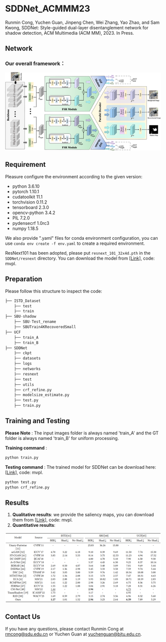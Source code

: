 # SDDNet_ACMMM23

Runmin Cong, Yuchen Guan, Jinpeng Chen, Wei Zhang, Yao Zhao, and Sam Kwong, SDDNet: Style-guided dual-layer disentanglement network for shadow detection, ACM Multimedia (ACM MM), 2023. In Press.

## Network

### Our overall framework：

![image](figures/SDDNet.png)


## Requirement

Pleasure configure the environment according to the given version:

- python 3.6.10
- pytorch 1.10.1
- cudatoolkit 11.1
- torchvision 0.11.2
- tensorboard 2.3.0
- opencv-python 3.4.2
- PIL 7.2.0
- pydensecrf 1.0rc3
- numpy 1.18.5

We also provide ".yaml" files for conda environment configuration, you can  use `conda env create -f env.yaml` to create a required environment.

ResNext101 has been adopted, please put `resnext_101_32x4d.pth` in the `SDDNet/resnext` directory. You can download the model from [[Link](https://pan.baidu.com/s/12aR793_GeohinDlFbqGlzQ)], code: mvpl.


## Preparation

 Please follow this structure to inspect the code:


```python
├── ISTD_Dataset
    ├── test
    ├── train
├── SBU-shadow
    ├── SBU-Test_rename
    ├── SBUTrain4KRecoveredSmall
├── UCF
    ├── train_A
    ├── train_B
├── SDDNet
    ├── ckpt
    ├── datasets
    ├── logs
    ├── networks
    ├── resnext
    ├── test
    ├── utils
    ├── crf_refine.py
    ├── modelsize_estimate.py
    ├── test.py
    ├── train.py
```


## Training and Testing

**Please Note** :
The input images folder is always named 'train_A' and the GT folder is always named 'train_B' for uniform processing.

**Training command** :
```python
python train.py
```

**Testing command** :
The trained model for SDDNet can be download here: [[Link](https://pan.baidu.com/s/1OyFuHeWtfiueOUan9GxQrg)], code: mvpl.
```python
python test.py
python crf_refine.py
```

<!-- ## Evaluation
We implement the widely-used metric, balanced error rate (BER). -->
## Results

1. **Qualitative results**: we provide the saliency maps, you can download them from [[Link](https://pan.baidu.com/s/1-wvG-LVGIu4HEiP1izs_ZQ)], code: mvpl.
2. **Quantitative results**: 

![image](figures/quantitative_results.png)



<!-- ## Bibtex
```
   @article{HybridSOD,
     title={A weakly supervised learning framework for salient object detection via hybrid labels},
     author={Cong, Runmin and Qin, Qi and Zhang, Chen and Jiang, Qiuping and Wang, Shiqi and Zhao, Yao and Kwong, Sam },
     journal={IEEE Trans. Circuits Syst. Video Technol. },
     year={early access, doi: 10.1109/TCSVT.2022.3205182},
     publisher={IEEE}
    }
  
``` -->
## Contact Us
If you have any questions, please contact Runmin Cong at [rmcong@sdu.edu.cn](mailto:rmcong@sdu.edu.cn) or Yuchen Guan at [yuchenguan@bjtu.edu.cn](mailto:19281155@bjtu.edu.cn).

